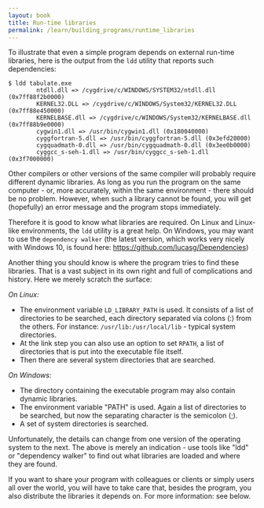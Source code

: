 ```yaml
---
layout: book
title: Run-time libraries
permalink: /learn/building_programs/runtime_libraries
---
```


To illustrate that even a simple program depends on external run-time
libraries, here is the output from the `ldd` utility that reports such
dependencies:

```shell
$ ldd tabulate.exe
        ntdll.dll => /cygdrive/c/WINDOWS/SYSTEM32/ntdll.dll (0x7ff88f2b0000)
        KERNEL32.DLL => /cygdrive/c/WINDOWS/System32/KERNEL32.DLL (0x7ff88e450000)
        KERNELBASE.dll => /cygdrive/c/WINDOWS/System32/KERNELBASE.dll (0x7ff88b9e0000)
        cygwin1.dll => /usr/bin/cygwin1.dll (0x180040000)
        cyggfortran-5.dll => /usr/bin/cyggfortran-5.dll (0x3efd20000)
        cygquadmath-0.dll => /usr/bin/cygquadmath-0.dll (0x3ee0b0000)
        cyggcc_s-seh-1.dll => /usr/bin/cyggcc_s-seh-1.dll (0x3f7000000)
```

Other compilers or other versions of the same compiler will probably
require different dynamic libraries. As long as you run the program on
the same computer - or, more accurately, within the same environment -
there should be no problem. However, when such a library cannot be
found, you will get (hopefully) an error message and the program stops
immediately.

Therefore it is good to know what libraries are required. On Linux and
Linux-like environments, the `ldd` utility is a great help. On Windows,
you may want to use the `dependency walker` (the latest version, which
works very nicely with Windows 10, is found here: <https://github.com/lucasg/Dependencies>)

Another thing you should know is where the program tries to find these
libraries. That is a vast subject in its own right and full of
complications and history. Here we merely scratch the surface:

_On Linux:_

   * The environment variable `LD_LIBRARY_PATH` is used. It consists of a
list of directories to be searched, each directory separated via colons
(:) from the others. For instance: `/usr/lib:/usr/local/lib` - typical
system directories.
   * At the link step you can also use an option to set `RPATH`, a list
of directories that is put into the executable file itself.
   * Then there are several system directories that are searched.

_On Windows:_

   * The directory containing the executable program may also contain
dynamic libraries.
   * The environment variable "PATH" is used. Again a list of directories
to be searched, but now the separating character is the semicolon (;).
   * A set of system directories is searched.

Unfortunately, the details can change from one version of the operating
system to the next. The above is merely an indication - use tools like
"ldd" or "dependency walker" to find out what libraries are loaded and
where they are found.

If you want to share your program with colleagues or clients or simply
users all over the world, you will have to take care that, besides the
program, you also distribute the libraries it depends on. For more
information: see below.

